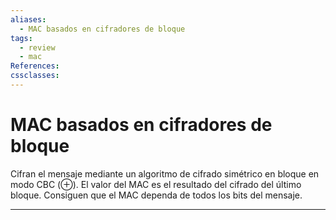```yaml
---
aliases:
  - MAC basados en cifradores de bloque
tags:
  - review
  - mac
References: 
cssclasses:
---
```

# MAC basados en cifradores de bloque

Cifran el mensaje mediante un algoritmo de cifrado simétrico en bloque en modo CBC ($\oplus$).  El valor del MAC es el resultado del cifrado del último bloque. Consiguen que el MAC dependa de todos los bits del mensaje.
***